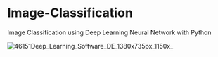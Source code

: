 # Image-Classification
Image Classification using Deep Learning Neural Network with Python


![46151Deep_Learning_Software_DE_1380x735px_1150x_](https://github.com/user-attachments/assets/e202eaed-be6d-47c3-8867-f1f3a010e99c)
